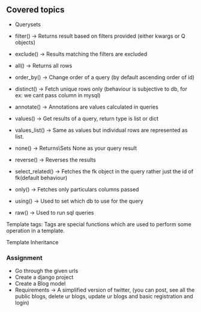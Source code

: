 ## Covered topics
- Querysets


- filter() -> Returns result based on filters provided (either kwargs or Q objects)
- exclude() -> Results matching the filters are excluded
- all() -> Returns all rows
- order_by() -> Change order of a query (by default ascending order of id)
- distinct() -> Fetch unique rows only (behaviour is subjective to db, for ex: we cant pass column in mysql)
- annotate() -> Annotations are values calculated in queries
- values() -> Get results of a query, return type is list or dict
- values_list() -> Same as values but individual rows are represented as list.
- none() -> Returns\Sets None as your query result
- reverse() -> Reverses the results
- select_related() -> Fetches the fk object in the query rather just the id of fk(default behaviour)
- only() -> Fetches only particulars columns passed
- using() -> Used to set which db to use for the query
- raw() -> Used to run sql queries

Template tags:
Tags are special functions which are used to perform some operation in a template.


Template Inheritance



### Assignment
- Go through the given urls
- Create a django project
- Create a Blog model
- Requirements -> A simplified version of twitter, (you can post, see all the public blogs, delete ur blogs, update ur blogs and basic registration and login)
